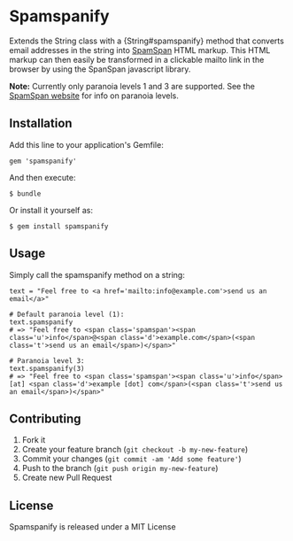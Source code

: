# Spamspanify

Extends the String class with a {String#spamspanify} method that converts email
addresses in the string into [SpamSpan](http://www.spamspan.com) HTML markup.
This HTML markup can then easily be transformed in a clickable mailto link in
the browser by using the SpanSpan javascript library.

__Note:__ Currently only paranoia levels 1 and 3 are supported.
See the [SpamSpan website](http://www.spamspan.com) for info on paranoia
levels.

## Installation

Add this line to your application's Gemfile:

    gem 'spamspanify'

And then execute:

    $ bundle

Or install it yourself as:

    $ gem install spamspanify

## Usage

Simply call the spamspanify method on a string:

    text = "Feel free to <a href='mailto:info@example.com'>send us an email</a>"

    # Default paranoia level (1):
    text.spamspanify
    # => "Feel free to <span class='spamspan'><span class='u'>info</span>@<span class='d'>example.com</span>(<span class='t'>send us an email</span>)</span>"

    # Paranoia level 3:
    text.spamspanify(3)
    # => "Feel free to <span class='spamspan'><span class='u'>info</span> [at] <span class='d'>example [dot] com</span>(<span class='t'>send us an email</span>)</span>"



## Contributing

1. Fork it
2. Create your feature branch (`git checkout -b my-new-feature`)
3. Commit your changes (`git commit -am 'Add some feature'`)
4. Push to the branch (`git push origin my-new-feature`)
5. Create new Pull Request

## License

Spamspanify is released under a MIT License 
